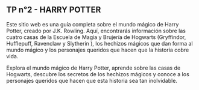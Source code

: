 ## TP n°2 - HARRY POTTER

Este sitio web es una guía completa sobre el mundo mágico de Harry Potter, creado por J.K. Rowling. Aquí, encontrarás información sobre las cuatro casas de la Escuela de Magia y Brujería de Hogwarts (Gryffindor, Hufflepuff, Ravenclaw y Slytherin ), los hechizos mágicos que dan forma al mundo mágico y los personajes queridos que hacen que la historia cobre vida.

Explora el mundo mágico de Harry Potter, aprende sobre las casas de Hogwarts, descubre los secretos de los hechizos mágicos y conoce a los personajes queridos que hacen que esta historia sea tan inolvidable.
